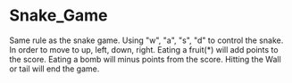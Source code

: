 # Snake_Game
Same rule as the snake game. Using "w", "a", "s", "d" to control the snake. In order to move to up, left, down, right. 
Eating a fruit(*) will add points to the score.
Eating a bomb will minus points from the score. 
Hitting the Wall or tail will end the game.
